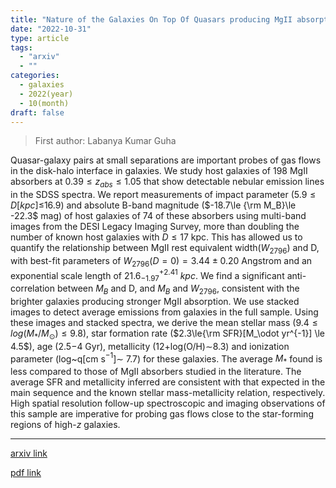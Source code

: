 ```yaml
---
title: "Nature of the Galaxies On Top Of Quasars producing MgII absorption"
date: "2022-10-31"
type: article
tags:
  - "arxiv"
  - ""
categories:
  - galaxies
  - 2022(year)
  - 10(month)
draft: false
---
```


> First author: Labanya Kumar Guha

 Quasar-galaxy pairs at small separations are important probes of gas flows in
the disk-halo interface in galaxies. We study host galaxies of 198 MgII
absorbers at $0.39\le z_{abs}\le1.05$ that show detectable nebular emission
lines in the SDSS spectra. We report measurements of impact parameter (5.9$\le
D[kpc]\le$16.9) and absolute B-band magnitude ($-18.7\le {\rm M_B}\le -22.3$
mag) of host galaxies of 74 of these absorbers using multi-band images from the
DESI Legacy Imaging Survey, more than doubling the number of known host
galaxies with $D\le17$ kpc. This has allowed us to quantify the relationship
between MgII rest equivalent width($W_{2796}$) and D, with best-fit parameters
of $W_{2796}(D=0) = 3.44\pm 0.20$ Angstrom and an exponential scale length of
21.6$^{+2.41}_{-1.97}$ $kpc$. We find a significant anti-correlation between
$M_B$ and D, and $M_B$ and $W_{2796}$, consistent with the brighter galaxies
producing stronger MgII absorption. We use stacked images to detect average
emissions from galaxies in the full sample. Using these images and stacked
spectra, we derive the mean stellar mass ($9.4\le log(M_*/M_\odot) \le 9.8$),
star formation rate ($2.3\le{\rm SFR}[M_\odot yr^{-1}] \le 4.5$), age (2.5$-$4
Gyr), metallicity (12+log(O/H)$\sim$8.3) and ionization parameter (log~q[cm
s$^{-1}$]$\sim$ 7.7) for these galaxies. The average $M_*$ found is less
compared to those of MgII absorbers studied in the literature. The average SFR
and metallicity inferred are consistent with that expected in the main sequence
and the known stellar mass-metallicity relation, respectively. High spatial
resolution follow-up spectroscopic and imaging observations of this sample are
imperative for probing gas flows close to the star-forming regions of high-$z$
galaxies.

---
[arxiv link](http://arxiv.org/abs/2211.00037v1)

[pdf link](http://arxiv.org/pdf/2211.00037v1)